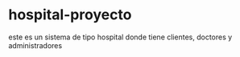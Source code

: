 # hospital-proyecto
este es un sistema de tipo hospital donde tiene clientes, doctores y administradores
